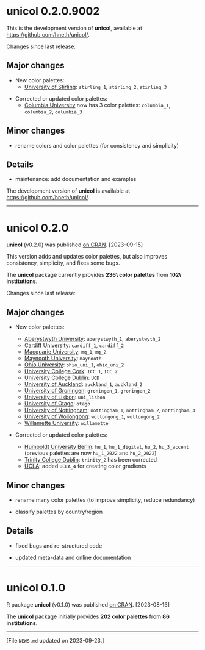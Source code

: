 
# unicol 0.2.0.9002

<!-- Development version:  --> 

This is the development version of **unicol**, available at <https://github.com/hneth/unicol/>.

<!-- Log of changes: --> 

Changes since last release: 

<!-- Major changes: --> 

## Major changes 

<!-- Additions: --> 

- New color palettes: 
    - [University of Stirling](https://www.stir.ac.uk): `stirling_1`, `stirling_2`, `stirling_3`  


<!-- Corrections and updates: --> 

- Corrected or updated color palettes: 
    - [Columbia University](https://www.columbia.edu) now has 3 color palettes: `columbia_1`, `columbia_2`, `columbia_3`   


<!-- Minor changes: --> 

## Minor changes 

- rename colors and color palettes (for consistency and simplicity)


<!-- Details:  --> 

## Details 

- maintenance: add documentation and examples


<!-- Development version:  --> 

The development version of **unicol** is available at <https://github.com/hneth/unicol/>. 


<!-- Published versions: --> 

------ 

# unicol 0.2.0

**unicol** (v0.2.0) was published [on CRAN](https://CRAN.R-project.org/package=unicol). [2023-09-15] 

This version adds and updates color palettes, but also improves consistency, simplicity, and fixes some bugs. 

The **unicol** package currently provides **236\ color palettes** from **102\ institutions**. 

<!-- Log of changes: --> 

Changes since last release: 

<!-- Major changes: --> 

## Major changes 

- New color palettes: 
    - [Aberystwyth University](https://aber.ac.uk/en/): `aberystwyth_1`, `aberystwyth_2`  
    - [Cardiff University](https://www.cardiff.ac.uk): `cardiff_1`, `cardiff_2`
    - [Macquarie University](https://www.mq.edu.au): `mq_1`, `mq_2`
    - [Maynooth University](https://www.maynoothuniversity.ie): `maynooth`
    - [Ohio University](https://www.ohio.edu): `ohio_uni_1`, `ohio_uni_2` 
    - [University College Cork](https://www.ucc.ie): `ICC_1`, `ICC_2`
    - [University College Dublin](https://www.ucd.ie): `UCD` 
    - [University of Auckland](https://www.auckland.ac.nz/en.html): `auckland_1`, `auckland_2` 
    - [University of Groningen](https://www.rug.nl): `groningen_1`, `groningen_2` 
    - [University of Lisbon](https://www.ulisboa.pt): `uni_lisbon` 
    - [University of Otago](https://www.otago.ac.nz): `otago` 
    - [University of Nottingham](https://www.nottingham.ac.uk): `nottingham_1`, `nottingham_2`, `nottingham_3`
    - [University of Wollongong](https://www.uow.edu.au): `wollongong_1`, `wollongong_2` 
    - [Willamette University](https://willamette.edu): `willamette` 

- Corrected or updated color palettes: 
    - [Humboldt University Berlin](https://www.hu-berlin.de): `hu_1`, `hu_1_digital`, `hu_2`, `hu_3_accent` (previous palettes are now `hu_1_2022` and `hu_2_2022`) 
    - [Trinity College Dublin](https://www.tcd.ie): `trinity_2` has been corrected 
    - [UCLA](https://www.ucla.edu): added `UCLA_4` for creating color gradients 
    

<!-- Minor changes: --> 

## Minor changes 

- rename many color palettes (to improve simplicity, reduce redundancy)

- classify palettes by country/region 


<!-- Details:  --> 

## Details 

- fixed bugs and re-structured code

- updated meta-data and online documentation


------ 

# unicol 0.1.0

R package **unicol** (v0.1.0) was published [on CRAN](https://CRAN.R-project.org/package=unicol). [2023-08-16] 

The **unicol** package initially provides **202 color palettes** from **86 institutions**. 


<!-- Footer:  --> 

---------- 

[File `NEWS.md` updated on 2023-09-23.]

<!-- eof. -->
